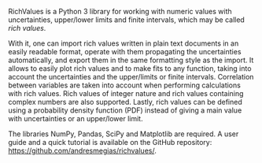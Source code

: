 RichValues is a Python 3 library for working with numeric values with uncertainties, upper/lower limits and finite intervals, which may be called _rich values_.

With it, one can import rich values written in plain text documents in an easily readable format, operate with them propagating the uncertainties automatically, and export them in the same formatting style as the import. It allows to easily plot rich values and to make fits to any function, taking into account the uncertainties and the upper/limits or finite intervals. Correlation between variables are taken into account when performing calculations with rich values. Rich values of integer nature and rich values containing complex numbers are also supported. Lastly, rich values can be defined using a probability density function (PDF) instead of giving a main value with uncertainties or an upper/lower limit.

The libraries NumPy, Pandas, SciPy and Matplotlib are required. A user guide and a quick tutorial is available on the GitHub repository: https://github.com/andresmegias/richvalues/.
